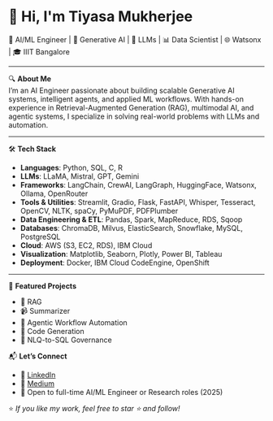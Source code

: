 # 👋 Hi, I'm Tiyasa Mukherjee

🎯 AI/ML Engineer | 🧠 Generative AI | 🤖 LLMs | 📊 Data Scientist | 🌐 Watsonx | 🎓 IIIT Bangalore

---

🔍 **About Me**  
I’m an AI Engineer passionate about building scalable Generative AI systems, intelligent agents, and applied ML workflows. With hands-on experience in Retrieval-Augmented Generation (RAG), multimodal AI, and agentic systems, I specialize in solving real-world problems with LLMs and automation.

---

🛠️ **Tech Stack**
- **Languages**: Python, SQL, C, R
- **LLMs**: LLaMA, Mistral, GPT, Gemini
- **Frameworks**: LangChain, CrewAI, LangGraph, HuggingFace, Watsonx, Ollama, OpenRouter
- **Tools & Utilities**: Streamlit, Gradio, Flask, FastAPI, Whisper, Tesseract, OpenCV, NLTK, spaCy, PyMuPDF, PDFPlumber
- **Data Engineering & ETL**: Pandas, Spark, MapReduce, RDS, Sqoop
- **Databases**: ChromaDB, Milvus, ElasticSearch, Snowflake, MySQL, PostgreSQL
- **Cloud**: AWS (S3, EC2, RDS), IBM Cloud
- **Visualization**: Matplotlib, Seaborn, Plotly, Power BI, Tableau
- **Deployment**: Docker, IBM Cloud CodeEngine, OpenShift

---

📌 **Featured Projects**  
- 🧾 RAG
- 📹 Summarizer
- 🤖 Agentic Workflow Automation
- 🧾 Code Generation
- 🧠 NLQ-to-SQL Governance 



📬 **Let’s Connect**
- 🔗 [LinkedIn](https://www.linkedin.com/in/tiyasa-mukherjee/)
- 📝 [Medium](https://medium.com/@tiyasa94)
- 💼 Open to full-time AI/ML Engineer or Research roles (2025)

⭐ *If you like my work, feel free to star ⭐️ and follow!*
